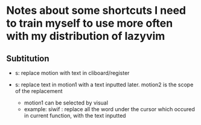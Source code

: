 # Notes about some shortcuts I need to train myself to use more often with my distribution of lazyvim

## Subtitution

- s<motion>: replace motion with text in cliboard/register

- <leader>s<motion1><motion2>: replace text in motion1 with a text inputted later. motion2 is the scope of the replacement
  - motion1 can be selected by visual
  - example: <leader>siwif : replace all the word under the cursor which occured in current function, with the text inputted
